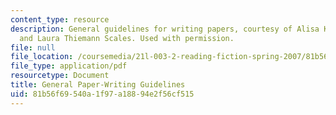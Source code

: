 ```yaml
---
content_type: resource
description: General guidelines for writing papers, courtesy of Alisa K. Braithwaite
  and Laura Thiemann Scales. Used with permission.
file: null
file_location: /coursemedia/21l-003-2-reading-fiction-spring-2007/81b56f69540a1f97a18894e2f56cf515_paper_writing.pdf
file_type: application/pdf
resourcetype: Document
title: General Paper-Writing Guidelines
uid: 81b56f69-540a-1f97-a188-94e2f56cf515
---
```

